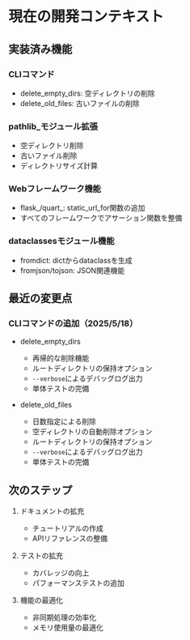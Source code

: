 # 現在の開発コンテキスト

## 実装済み機能

### CLIコマンド

- delete_empty_dirs: 空ディレクトリの削除
- delete_old_files: 古いファイルの削除

### pathlib_モジュール拡張

- 空ディレクトリ削除
- 古いファイル削除
- ディレクトリサイズ計算

### Webフレームワーク機能

- flask_/quart_: static_url_for関数の追加
- すべてのフレームワークでアサーション関数を整備

### dataclassesモジュール機能

- fromdict: dictからdataclassを生成
- fromjson/tojson: JSON関連機能

## 最近の変更点

### CLIコマンドの追加（2025/5/18）

- delete_empty_dirs
  - 再帰的な削除機能
  - ルートディレクトリの保持オプション
  - `--verbose`によるデバッグログ出力
  - 単体テストの完備

- delete_old_files
  - 日数指定による削除
  - 空ディレクトリの自動削除オプション
  - ルートディレクトリの保持オプション
  - `--verbose`によるデバッグログ出力
  - 単体テストの完備

## 次のステップ

1. ドキュメントの拡充
   - チュートリアルの作成
   - APIリファレンスの整備

2. テストの拡充
   - カバレッジの向上
   - パフォーマンステストの追加

3. 機能の最適化
   - 非同期処理の効率化
   - メモリ使用量の最適化
